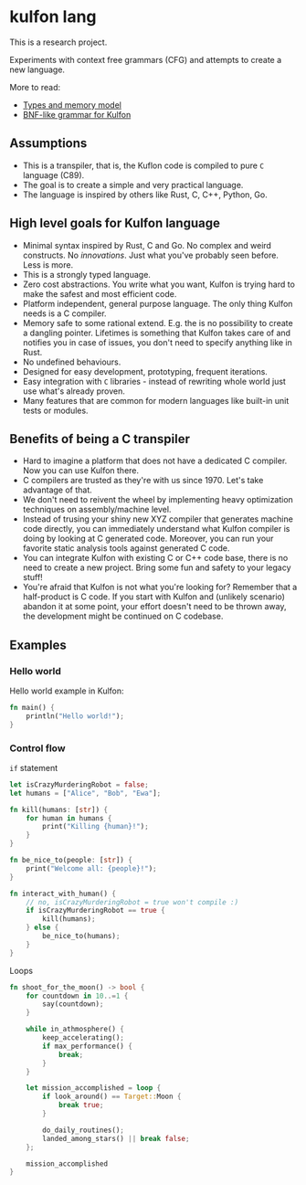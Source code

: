 # kulfon lang

This is a research project.

Experiments with context free grammars (CFG) and attempts to create a new language.

More to read:
- [Types and memory model](./doc/types.md)
- [BNF-like grammar for Kulfon](./doc/bnf.md)

## Assumptions
- This is a transpiler, that is, the Kuflon code is compiled to pure `C` language (C89).
- The goal is to create a simple and very practical language.
- The language is inspired by others like Rust, C, C++, Python, Go.

## High level goals for Kulfon language
- Minimal syntax inspired by Rust, C and Go. No complex and weird constructs. No _innovations_. Just what you've probably seen before. Less is more.
- This is a strongly typed language. 
- Zero cost abstractions. You write what you want, Kulfon is trying hard to make the safest and most efficient code.
- Platform independent, general purpose language. The only thing Kulfon needs is a C compiler.
- Memory safe to some rational extend. E.g. the is no possibility to create a dangling pointer. Lifetimes is something that Kulfon takes care of and notifies you in case of issues, you don't need to specify anything like in Rust.
- No undefined behaviours.
- Designed for easy development, prototyping, frequent iterations.
- Easy integration with `C` libraries - instead of rewriting whole world just use what's already proven.
- Many features that are common for modern languages like built-in unit tests or modules.

## Benefits of being a C transpiler
- Hard to imagine a platform that does not have a dedicated C compiler. Now you can use Kulfon there.
- C compilers are trusted as they're with us since 1970. Let's take advantage of that.
- We don't need to reivent the wheel by implementing heavy optimization techniques on assembly/machine level.
- Instead of trusing your shiny new XYZ compiler that generates machine code directly, you can immediately understand what Kulfon compiler is doing by looking at C generated code. Moreover, you can run your favorite static analysis tools against generated C code.
- You can integrate Kulfon with existing C or C++ code base, there is no need to create a new project. Bring some fun and safety to your legacy stuff!
- You're afraid that Kulfon is not what you're looking for? Remember that a half-product is C code. If you start with Kulfon and (unlikely scenario) abandon it at some point, your effort doesn't need to be thrown away, the development might be continued on C codebase.

## Examples
### Hello world
Hello world example in Kulfon:
```rust
fn main() {
    println("Hello world!");
}
```

### Control flow

`if` statement
```rust
let isCrazyMurderingRobot = false;
let humans = ["Alice", "Bob", "Ewa"];

fn kill(humans: [str]) {
    for human in humans {
        print("Killing {human}!");
    }
}

fn be_nice_to(people: [str]) {
    print("Welcome all: {people}!");
}

fn interact_with_human() {
    // no, isCrazyMurderingRobot = true won't compile :)
    if isCrazyMurderingRobot == true {
        kill(humans);
    } else {
        be_nice_to(humans);
    }
}
```

Loops
```rust
fn shoot_for_the_moon() -> bool {
    for countdown in 10..=1 {
        say(countdown);
    }

    while in_athmosphere() {
        keep_accelerating();
        if max_performance() {
            break;
        }
    }

    let mission_accomplished = loop {
        if look_around() == Target::Moon {
            break true;
        }

        do_daily_routines();
        landed_among_stars() || break false;
    };

    mission_accomplished
}
```

